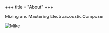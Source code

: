 +++
title = "About"
+++

Mixing and Mastering
Electroacoustic Composer

![Mike](/photo_1.png 'Photo_1')
